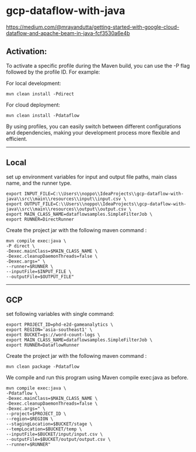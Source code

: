 # gcp-dataflow-with-java

https://medium.com/@mrayandutta/getting-started-with-google-cloud-dataflow-and-apache-beam-in-java-fcf3530a6e4b

## Activation:

To activate a specific profile during the Maven build, you can use the -P flag followed by the profile ID. For example:

For local development: 
```
mvn clean install -Pdirect
```

For cloud deployment: 
```
mvn clean install -Pdataflow
```
By using profiles, you can easily switch between different configurations and dependencies, making your development process more flexible and efficient.

---

## Local

set up environment variables for input and output file paths, main class name, and the runner type.

```
export INPUT_FILE=C:\\Users\\noppo\\IdeaProjects\\gcp-dataflow-with-java\\src\\main\\resources\\input\\input.csv \
export OUTPUT_FILE=C:\\Users\\noppo\\IdeaProjects\\gcp-dataflow-with-java\\src\\main\\resources\\output\\output.csv \
export MAIN_CLASS_NAME=dataflowsamples.SimpleFilterJob \
export RUNNER=DirectRunner
```

Create the project jar with the following maven command :

```
mvn compile exec:java \
-P direct \
-Dexec.mainClass=$MAIN_CLASS_NAME \
-Dexec.cleanupDaemonThreads=false \
-Dexec.args=" \
--runner=$RUNNER \
--inputFile=$INPUT_FILE \
--outputFile=$OUTPUT_FILE"
```

---

## GCP

set following variables with single command:

```
export PROJECT_ID=phd-e2d-gameanalytics \
export REGION='asia-southeast1' \
export BUCKET=gs://word-count-logs \
export MAIN_CLASS_NAME=dataflowsamples.SimpleFilterJob \
export RUNNER=DataflowRunner
```

Create the project jar with the following maven command :

```
mvn clean package -Pdataflow
```

We compile and run this program using Maven compile exec:java as before.

```
mvn compile exec:java \
-Pdataflow \
-Dexec.mainClass=$MAIN_CLASS_NAME \
-Dexec.cleanupDaemonThreads=false \
-Dexec.args=" \
--project=$PROJECT_ID \
--region=$REGION \
--stagingLocation=$BUCKET/stage \
--tempLocation=$BUCKET/temp \
--inputFile=$BUCKET/input/input.csv \
--outputFile=$BUCKET/output/output.csv \
--runner=$RUNNER"
```